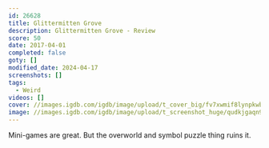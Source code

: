 ```yaml
---
id: 26628
title: Glittermitten Grove
description: Glittermitten Grove - Review
score: 50
date: 2017-04-01
completed: false
goty: []
modified_date: 2024-04-17
screenshots: []
tags:
  - Weird
videos: []
cover: //images.igdb.com/igdb/image/upload/t_cover_big/fv7xwmif8lynpkwbahyb.jpg
image: //images.igdb.com/igdb/image/upload/t_screenshot_huge/qudkjgaqn9v42lckjwmy.jpg
---
```

Mini-games are great. But the overworld and symbol puzzle thing ruins it.
